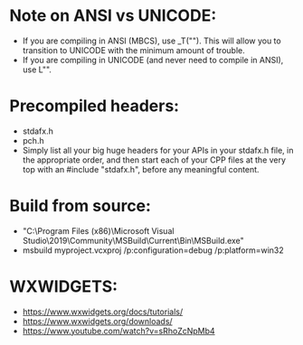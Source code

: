 # Note on ANSI vs UNICODE:

- If you are compiling in ANSI (MBCS), use \_T(""). This will allow you to transition to UNICODE with the minimum amount of trouble.
- If you are compiling in UNICODE (and never need to compile in ANSI), use L"".

# Precompiled headers:

- stdafx.h
- pch.h
- Simply list all your big huge headers for your APIs in your stdafx.h file, in the appropriate order, and then start each of your CPP files at the very top with an #include "stdafx.h", before any meaningful content.

# Build from source:

- "C:\Program Files (x86)\Microsoft Visual Studio\2019\Community\MSBuild\Current\Bin\MSBuild.exe"
- msbuild myproject.vcxproj /p:configuration=debug /p:platform=win32

# WXWIDGETS:

- https://www.wxwidgets.org/docs/tutorials/
- https://www.wxwidgets.org/downloads/
- https://www.youtube.com/watch?v=sRhoZcNpMb4
